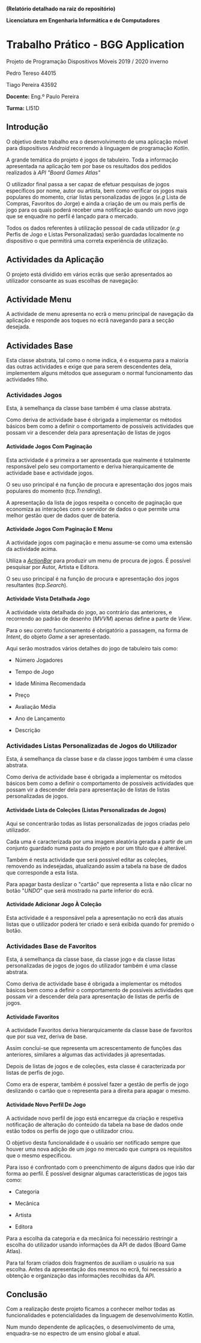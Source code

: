 **(Relatório detalhado na raiz do repositório)**

**Licenciatura em Engenharia Informática e de Computadores**





# Trabalho Prático - BGG Application





Projeto de Programação Dispositivos Móveis
2019 / 2020 inverno





Pedro Tereso 44015

Tiago Pereira 43592

**Docente:** Eng.º Paulo Pereira





**Turma:** LI51D


## **Introdução**

O objetivo deste trabalho era o desenvolvimento de uma aplicação móvel para dispositivos _Android_ recorrendo à linguagem de programação _Kotlin_.

A grande temática do projeto é jogos de tabuleiro. Toda a informação apresentada na aplicação tem por base os resultados dos pedidos realizados à _API &quot;Board Games Atlas&quot;_

O utilizador final passa a ser capaz de efetuar pesquisas de jogos específicos por nome, autor ou artista, bem como verificar os jogos mais populares do momento, criar listas personalizadas de jogos (_e.g_ Lista de Compras, Favoritos do Jorge) e ainda a criação de um ou mais perfis de jogo para os quais poderá receber uma notificação quando um novo jogo que se enquadre no perfil é lançado para o mercado.

Todos os dados referentes à utilização pessoal de cada utilizador (_e.g_ Perfis de Jogo e Listas Personalizadas) serão guardadas localmente no dispositivo o que permitirá uma correta experiência de utilização.







## **Actividades da Aplicação**

O projeto está dividido em vários ecrãs que serão apresentados ao utilizador consoante as suas escolhas de navegação:

## **Actividade Menu**

A actividade de menu apresenta no ecrã o menu principal de navegação da aplicação e responde aos toques no ecrã navegando para a secção desejada.


## **Actividades Base**

Esta classe abstrata, tal como o nome indica, é o esquema para a maioria das outras actividades e exige que para serem descendentes dela, implementem alguns métodos que asseguram o normal funcionamento das actividades filho.

### **Actividades Jogos**

Esta, à semelhança da classe base também é uma classe abstrata.

Como deriva de actividade base é obrigada a implementar os métodos básicos bem como a definir o comportamento de possíveis actividades que possam vir a descender dela para apresentação de listas de jogos



#### **Actividade Jogos Com Paginação**

Esta actividade é a primeira a ser apresentada que realmente é totalmente responsável pelo seu comportamento e deriva hierarquicamente de actividade base e actividade jogos.

O seu uso principal é na função de procura e apresentação dos jogos mais populares do momento (tcp._Trending_).

A apresentação da lista de jogos respeita o conceito de paginação que economiza as interações com o servidor de dados o que permite uma melhor gestão quer de dados quer de bateria.







#### **Actividade Jogos Com Paginação E Menu**

A actividade jogos com paginação e menu assume-se como uma extensão da actividade acima.

Utiliza a [_ActionBar_](https://developer.android.com/training/appbar) para produzir um menu de procura de jogos. É possível pesquisar por Autor, Artista e Editora.

O seu uso principal é na função de procura e apresentação dos jogos resultantes (tcp._Search_).



#### **Actividade Vista Detalhada Jogo**

A actividade vista detalhada do jogo, ao contrário das anteriores, e recorrendo ao padrão de desenho (_MVVM_) apenas define a parte de _View_.

Para o seu correto funcionamento é obrigatório a passagem, na forma de _Intent_, do objeto _Game_ a ser apresentado.

Aqui serão mostrados vários detalhes do jogo de tabuleiro tais como:

- Número Jogadores

- Tempo de Jogo

- Idade Mínima Recomendada

- Preço

- Avaliação Média

- Ano de Lançamento

- Descrição

####

### **Actividades Listas Personalizadas de Jogos do Utilizador**

Esta, á semelhança da classe base e da classe jogos também é uma classe abstrata.

Como deriva de actividade base é obrigada a implementar os métodos básicos bem como a definir o comportamento de possíveis actividades que possam vir a descender dela para apresentação de listas de listas personalizadas de jogos.

#### **Actividade Lista de Coleções (Listas Personalizadas de Jogos)**

Aqui se concentrarão todas as listas personalizadas de jogos criadas pelo utilizador.

Cada uma é caracterizada por uma imagem aleatória gerada a partir de um conjunto guardado numa pasta do projeto e por um título que é alterável.

Também é nesta actividade que será possível editar as coleções, removendo as indesejadas, atualizando assim a tabela na base de dados que corresponde a esta lista.

Para apagar basta deslizar o &quot;cartão&quot; que representa a lista e não clicar no botão &quot;_UNDO_&quot; que será mostrado na parte inferior do ecrã.

#### **Actividade Adicionar Jogo À**  **Coleção**

Esta actividade é a responsável pela a apresentação no ecrã das atuais listas que o utilizador poderá ter criado e será exibida quando for premido o botão.

### **Actividades Base de Favoritos**

Esta, á semelhança da classe base, da classe jogo e da classe listas personalizadas de jogos de jogos do utilizador também é uma classe abstrata.

Como deriva de actividade base é obrigada a implementar os métodos básicos bem como a definir o comportamento de possíveis actividades que possam vir a descender dela para apresentação de listas de perfis de jogos.

#### **Actividade Favoritos**

A actividade Favoritos deriva hierarquicamente da classe base de favoritos que por sua vez, deriva de base.

Assim conclui-se que representa um acrescentamento de funções das anteriores, similares a algumas das actividades já apresentadas.

Depois de listas de jogos e de coleções, esta classe é caracterizada por listas de perfis de jogo.

Como era de esperar, também é possível fazer a gestão de perfis de jogo deslizando o cartão que o representa para a direita para apagar o mesmo.



#### **Actividade Novo Perfil De Jogo**

A actividade novo perfil de jogo está encarregue da criação e respetiva notificação de alteração do conteúdo da tabela na base de dados onde estão todos os perfis de jogo que o utilizador criou.

O objetivo desta funcionalidade é o usuário ser notificado sempre que houver uma nova adição de um jogo no mercado que cumpra os requisitos que o mesmo especificou.





Para isso é confrontado com o preenchimento de alguns dados que irão dar forma ao perfil. É possível designar algumas características de jogos tais como:

- Categoria

- Mecânica

- Artista

- Editora

Para a escolha da categoria e da mecânica foi necessário restringir a escolha do utilizador usando informações da API de dados (Board Game Atlas).

Para tal foram criados dois fragmentos de auxiliam o usuário na sua escolha. Antes da apresentação dos mesmos no ecrã, foi necessário a obtenção e organização das informações recolhidas da API.
 
## **Conclusão**

Com a realização deste projeto ficamos a conhecer melhor todas as funcionalidades e potencialidades da linguagem de desenvolvimento Kotlin.

Num mundo dependente de aplicações, o desenvolvimento de uma, enquadra-se no espectro de um ensino global e atual.
